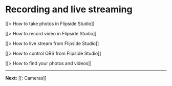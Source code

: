 # Recording and live streaming

[[> How to take photos in Flipside Studio]]

[[> How to record video in Flipside Studio]]

[[> How to live stream from Flipside Studio]]

[[> How to control OBS from Flipside Studio]]

[[> How to find your photos and videos]]

---

**Next:** [[: Cameras]]
